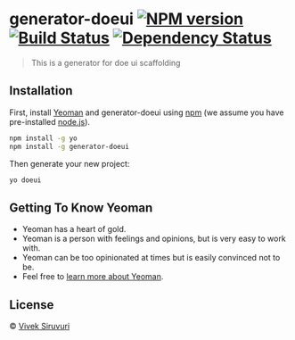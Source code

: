 # generator-doeui [![NPM version][npm-image]][npm-url] [![Build Status][travis-image]][travis-url] [![Dependency Status][daviddm-image]][daviddm-url]
> This is a generator for doe ui scaffolding

## Installation

First, install [Yeoman](http://yeoman.io) and generator-doeui using [npm](https://www.npmjs.com/) (we assume you have pre-installed [node.js](https://nodejs.org/)).

```bash
npm install -g yo
npm install -g generator-doeui
```

Then generate your new project:

```bash
yo doeui
```

## Getting To Know Yeoman

 * Yeoman has a heart of gold.
 * Yeoman is a person with feelings and opinions, but is very easy to work with.
 * Yeoman can be too opinionated at times but is easily convinced not to be.
 * Feel free to [learn more about Yeoman](http://yeoman.io/).

## License

 © [Vivek Siruvuri]()


[npm-image]: https://badge.fury.io/js/generator-doeui.svg
[npm-url]: https://npmjs.org/package/generator-doeui
[travis-image]: https://travis-ci.org/svivekvarma/generator-doeui.svg?branch=master
[travis-url]: https://travis-ci.org/svivekvarma/generator-doeui
[daviddm-image]: https://david-dm.org/svivekvarma/generator-doeui.svg?theme=shields.io
[daviddm-url]: https://david-dm.org/svivekvarma/generator-doeui
